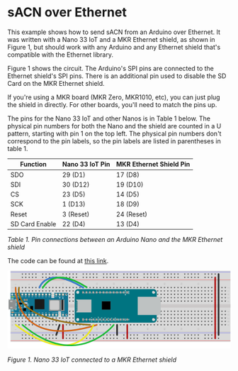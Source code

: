 # sACN over Ethernet

This example shows how to send sACN from an Arduino over Ethernet. It was written with a Nano 33 IoT and a MKR Ethernet shield, as shown in Figure 1, but should work with any Arduino and any Ethernet shield that's compatible with the Ethernet library. 

Figure 1 shows the circuit. The Arduino's SPI pins are connected to the Ethernet shield's SPI pins. There is an additional pin used to disable the SD Card on the MKR Ethernet shield. 

If you're using a MKR board (MKR Zero, MKR1010, etc), you can just plug the shield in directly. For other boards, you'll need to match the pins up. 

The pins for the Nano 33 IoT and other Nanos is in Table 1 below. The physical pin numbers for both the Nano and the shield are counted in a U pattern, starting with pin 1 on the top left. The physical pin numbers don't correspond to the pin labels, so the pin labels are listed in parentheses in table 1. 

| Function | Nano 33 IoT  Pin | MKR Ethernet Shield  Pin  | 
|-----|-----|-----|
| SDO | 29 (D1) | 17 (D8) | 
| SDI | 30 (D12)  | 19 (D10) | 
| CS | 23 (D5)  | 14 (D5) | 
| SCK | 1 (D13)  | 18 (D9) | 
| Reset | 3 (Reset) | 24 (Reset) | 
| SD Card Enable | 22 (D4) | 13 (D4) | 

_Table 1. Pin connections between an Arduino Nano and the MKR Ethernet shield_

The code can be found at [this link]({{site.github.repository_url}}/tree/main/examples/Example7_sACNEthernet). 

[![Figure 1. Nano 33 IoT connected to a MKR Ethernet shield](Nano_33_MKR_ETH.png)](Nano_33_MKR_ETH.png)

_Figure 1. Nano 33 IoT connected to a MKR Ethernet shield_

